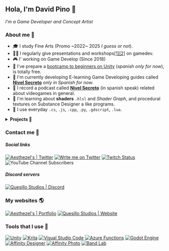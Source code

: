 ## Hola, I'm David Pino 🥨
*I'm a Game Developer and Concept Artist*

### About me 🏓
- 🎓 I study Fine Arts (Promo ~2022~ 2025 *I guess or not*).
- 👨‍🏫 I regularly give presentations and workshops[[1]](https://www.youtube.com/playlist?list=PLPI6-ufVFSM07vQDBfdoRaZJNdgUNruhG)[[2]](https://www.youtube.com/playlist?list=PLPI6-ufVFSM0FpQIz7Zw2D7Jxg_nzd2kZ) on gamedev.
- 🎮 I' working on Game Develop (Since 2018)
- 🚩 I've prepare a [bootcamp to beginners on Unity](http://quesillo.me/bootcamp-unity) (_spanish only for now_), is totally free.
- 📐 I'm currently developing E-learning Game Developing guides called [**Nivel Secreto**](https://www.youtube.com/playlist?list=PLPI6-ufVFSM3C-gLUTmQs87B7aQdxOZjI) _only in Spanish for now_.
- 🎤 I record a podcast called [**Nivel Secreto**](https://anchor.fm/aesthezel) (in spanish speak) related about videogames in general.
- 💾 I'm learning about **shaders** `.hlsl` and *Shader Graph*, and procedural textures on Substance Designer a like programs.
- 💊 I use everyday `.cs`, `.js`, `.cpp`, `.py`, `.gdscript`, `.lua`.

<details>
  <summary><b>Projects 💾</b></summary>

- [Zaperoco](https://quesillostudios.com/zaperoco), a folkloric fighting videogame about Venezuelan personalities and mythology.
- [The Unfound Net](https://theunfound.net/), thriller noir about periodistic investigation that includes paranormal activity.
- Exodus and Destroy Invaders, action videogame still in development.
- [Sir Alone](https://aesthezel.itch.io/sir-alone), a videogame (still in development), developed in 7 days for a jam.
- [Interview Duelist](https://kikritz.itch.io/interview-duelist), a jam videogame, done in 3 days.
- [MEM-O-RAMA](https://aesthezel.itch.io/mem-o-rama), a video game released for the [GMTK2021 Game Jam](https://itch.io/jam/gmtk-2021/rate/1084568), made only by me.
- [Hellheim](https://globalgamejam.org/2021/games/hellheim-3), a video game released on GGJ 2021 with other 3 team mates.
- [High Speed Hands](https://play.google.com/store/apps/details?id=com.domiyes.highspeedhands), speed poker game developed with my team on Shokworks, Inc.
</details>

### Contact me 🤝
##### Social links
[![Aesthezel's | Twitter](https://img.shields.io/twitter/follow/aesthezel?label=Spy%20%40aesthezel&style=social)](https://twitter.com/intent/user?screen_name=aesthezel)
[![Write me on Twitter](https://img.shields.io/static/v1?label=Write%20me&message=🖋&color=blue&style=social&logo=twitter)](https://twitter.com/intent/tweet?url=https%3A%2F%2Fgithub.com%2Faesthezel&text=Hi%20@aesthezel%20..%21%20I%20view%20your%20awesome%20Github%20Profile&hashtags=github)
[![Twitch Status](https://img.shields.io/twitch/status/aesthezel?style=social)](https://img.shields.io/twitch/status/aesthezel?label=Spy%20me&style=social)
![YouTube Channel Subscribers](https://img.shields.io/youtube/channel/subscribers/UCP1rnfULo8Tu2NAJo2gBOFQ?style=social)
##### Discord servers
[![Quesillo Studios | Discord](https://img.shields.io/discord/652894509302153216?color=yellow&label=Quesillo%20Studios&logo=discord&logoColor=white)](http://quesillo.me/discord)

### My websites 🌎
[![Aesthezel's | Portfolio](https://img.shields.io/website?down_color=lightgrey&down_message=Woops%21&label=Portfolio&up_color=red&up_message=Updating&url=https%3A%2F%2Faesthezel.site)](http://quesillo.me/aesthezel)
[![Quesillo Studios | Website](https://img.shields.io/website?down_color=lightgrey&down_message=Woops%21&label=Quesillo%20Studio&up_color=yellow&up_message=Up&url=https%3A%2F%2Fquesillostudios.com)](http://quesillo.me)

### Tools that I use 🔨
[![Unity](https://img.shields.io/static/v1?label=Unity&message=Advanced&color=green&style=for-the-badge&logo=unity&logoColor=white)](#)
[![Krita](https://img.shields.io/static/v1?label=Krita&message=Advanced&color=green&style=for-the-badge&logo=krita&logoColor=white)](#)
[![Visual Studio Code](https://img.shields.io/static/v1?label=VS%20Code&message=Knowledged&color=blueviolet&style=for-the-badge&logo=visual-studio-code&logoColor=white)](#)
[![Azure Functions](https://img.shields.io/static/v1?label=Azure%20Functions&message=Middle&color=yellow&style=for-the-badge&logo=azurefunctions&logoColor=white)](https://www.bandlab.com/aesthezel)
[![Godot Engine](https://img.shields.io/static/v1?label=Godot%20Engine&message=Middle&color=yellow&style=for-the-badge&logo=godot-engine&logoColor=white)](#)
[![Affinity Designer](https://img.shields.io/static/v1?label=Affinity%20Designer&message=Middle&color=yellow&style=for-the-badge&logo=affinity-designer&logoColor=white)](#)
[![Affinity Photo](https://img.shields.io/static/v1?label=Affinity%20Photo&message=Middle&color=yellow&style=for-the-badge&logo=affinity-photo&logoColor=white)](#)
[![Band Lab](https://img.shields.io/static/v1?label=BandLab&message=Beginner&color=yellowgreen&style=for-the-badge&logo=bandlab&logoColor=white)](https://www.bandlab.com/aesthezel)
